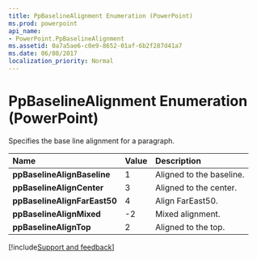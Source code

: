 ```yaml
---
title: PpBaselineAlignment Enumeration (PowerPoint)
ms.prod: powerpoint
api_name:
- PowerPoint.PpBaselineAlignment
ms.assetid: 0a7a5ae6-c0e9-8652-01af-6b2f287d41a7
ms.date: 06/08/2017
localization_priority: Normal
---
```



# PpBaselineAlignment Enumeration (PowerPoint)

Specifies the base line alignment for a paragraph.



|Name|Value|Description|
|:-----|:-----|:-----|
|**ppBaselineAlignBaseline**|1|Aligned to the baseline.|
|**ppBaselineAlignCenter**|3|Aligned to the center.|
|**ppBaselineAlignFarEast50**|4|Align FarEast50.|
|**ppBaselineAlignMixed**|-2|Mixed alignment.|
|**ppBaselineAlignTop**|2|Aligned to the top.|

[!include[Support and feedback](~/includes/feedback-boilerplate.md)]